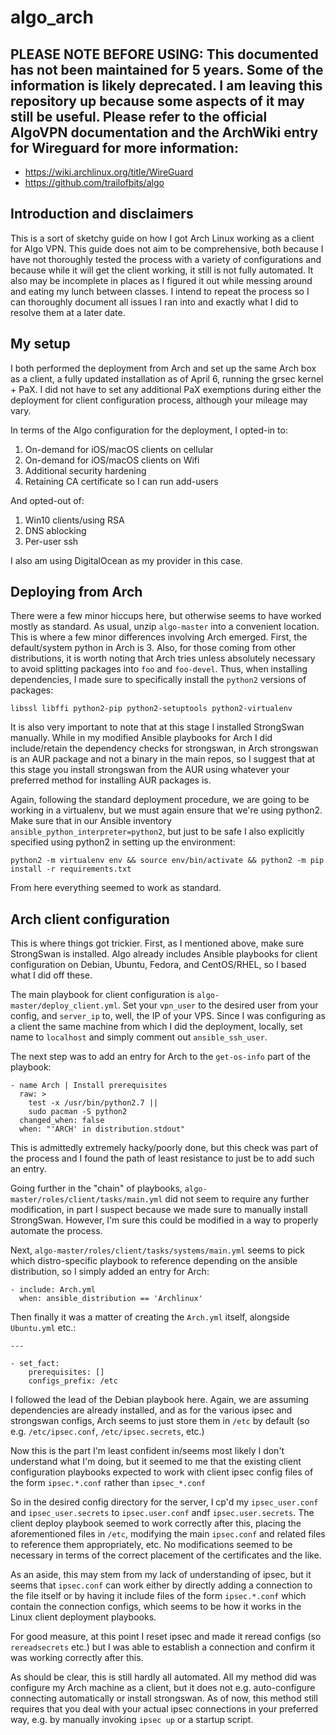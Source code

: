 # algo_arch

## PLEASE NOTE BEFORE USING: This documented has not been maintained for 5 years. Some of the information is likely deprecated. I am leaving this repository up because some aspects of it may still be useful. Please refer to the official AlgoVPN documentation and the ArchWiki entry for Wireguard for more information:

* https://wiki.archlinux.org/title/WireGuard
* https://github.com/trailofbits/algo

## Introduction and disclaimers
This is a sort of sketchy guide on how I got Arch Linux working as a client for Algo VPN. This guide does not aim to be comprehensive, both because I have not thoroughly tested the process with a variety of configurations and because while it will get the client working, it still is not fully automated. It also may be incomplete in places as I figured it out while messing around and eating my lunch between classes. I intend to repeat the process so I can thoroughly document all issues I ran into and exactly what I did to resolve them at a later date.

## My setup

I both performed the deployment from Arch and set up the same Arch box as a client, a fully updated installation as of April 6, running the grsec kernel + PaX. I did not have to set any additional PaX exemptions during either the deployment for client configuration process, although your mileage may vary.

In terms of the Algo configuration for the deployment, I opted-in to:

1. On-demand for iOS/macOS clients on cellular
2. On-demand for iOS/macOS clients on Wifi
3. Additional security hardening 
4. Retaining CA certificate so I can run add-users

And opted-out of:

1. Win10 clients/using RSA
2. DNS ablocking
3. Per-user ssh

I also am using DigitalOcean as my provider in this case.

## Deploying from Arch

There were a few minor hiccups here, but otherwise seems to have worked mostly as standard. As usual, unzip `algo-master` into a convenient location. This is where a few minor differences involving Arch emerged. First, the default/system python in Arch is 3. Also, for those coming from other distributions, it is worth noting that Arch tries unless absolutely necessary to avoid splitting packages into `foo` and `foo-devel`. Thus, when installing dependencies, I made sure to specifically install the `python2` versions of packages:

```
libssl libffi python2-pip python2-setuptools python2-virtualenv
```

It is also very important to note that at this stage I installed StrongSwan manually. While in my modified Ansible playbooks for Arch I did include/retain the dependency checks for strongswan, in Arch strongswan is an AUR package and not a binary in the main repos, so I suggest that at this stage you install strongswan from the AUR using whatever your preferred method for installing AUR packages is.

Again, following the standard deployment procedure, we are going to be working in a virtualenv, but we must again ensure that we're using python2. Make sure that in our Ansible inventory `ansible_python_interpreter=python2`, but just to be safe I also explicitly specified using python2 in setting up the environment: 

```
python2 -m virtualenv env && source env/bin/activate && python2 -m pip install -r requirements.txt
```

From here everything seemed to work as standard.

## Arch client configuration

This is where things got trickier. First, as I mentioned above, make sure StrongSwan is installed. Algo already includes Ansible playbooks for client configuration on Debian, Ubuntu, Fedora, and CentOS/RHEL, so I based what I did off these. 

The main playbook for client configuration is `algo-master/deploy_client.yml`. Set your `vpn_user` to the desired user from your config, and `server_ip` to, well, the IP of your VPS. Since I was configuring as a client the same machine from which I did the deployment, locally, set name to `localhost` and simply comment out `ansible_ssh_user`.

The next step was to add an entry for Arch to the `get-os-info` part of the playbook:

```
- name Arch | Install prerequisites
  raw: >
    test -x /usr/bin/python2.7 ||
    sudo pacman -S python2
  changed_when: false
  when: "'ARCH' in distribution.stdout"
```
  
This is admittedly extremely hacky/poorly done, but this check was part of the process and I found the path of least resistance to just be to add such an entry. 
  
Going further in the "chain" of playbooks, `algo-master/roles/client/tasks/main.yml` did not seem to require any further modification, in part I suspect because we made sure to manually install StrongSwan. However, I'm sure this could be modified in a way to properly automate the process.

Next, `algo-master/roles/client/tasks/systems/main.yml` seems to pick which distro-specific playbook to reference depending on the ansible distribution, so I simply added an entry for Arch:

```
- include: Arch.yml
  when: ansible_distribution == 'Archlinux'
```
  
Then finally it was a matter of creating the `Arch.yml` itself, alongside `Ubuntu.yml` etc.:

```
---

- set_fact:
    prerequisites: []
    configs_prefix: /etc
```
I followed the lead of the Debian playbook here. Again, we are assuming dependencies are already installed, and as for the various ipsec and strongswan configs, Arch seems to just store them in `/etc` by default (so e.g. `/etc/ipsec.conf`, `/etc/ipsec.secrets`, etc.)

Now this is the part I'm least confident in/seems most likely I don't understand what I'm doing, but it seemed to me that the existing client configuration playbooks expected to work with client ipsec config files of the form `ipsec.*.conf` rather than `ipsec_*.conf`

So in the desired config directory for the server, I cp'd my `ipsec_user.conf` and `ipsec_user.secrets` to `ipsec.user.conf` andf `ipsec.user.secrets`. The client deploy playbook seemed to work correctly after this, placing the aforementioned files in `/etc`, modifying the main `ipsec.conf` and related files to reference them appropriately, etc. No modifications seemed to be necessary in terms of the correct placement of the certificates and the like.

As an aside, this may stem from my lack of understanding of ipsec, but it seems that `ipsec.conf` can work either by directly adding a connection to the file itself or by having it include files of the form `ipsec.*.conf` which contain the connection configs, which seems to be how it works in the Linux client deployment playbooks.

For good measure, at this point I reset ipsec and made it reread configs (so `rereadsecrets` etc.) but I was able to establish a connection and confirm it was working correctly after this.

As should be clear, this is still hardly all automated. All my method did was configure my Arch machine as a client, but it does not e.g. auto-configure connecting automatically or install strongswan. As of now, this method still requires that you deal with your actual ipsec connections in your preferred way, e.g. by manually invoking `ipsec up` or a startup script.
 



